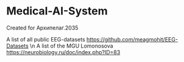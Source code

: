 # Medical-AI-System
Created for Архипелаг.2035

A list of all public EEG-datasets https://github.com/meagmohit/EEG-Datasets \n
A list of the MGU Lomonosova https://neurobiology.ru/doc/index.php?ID=83
